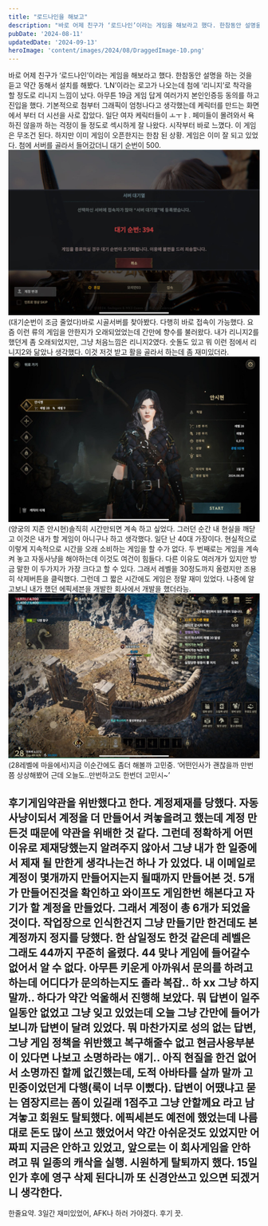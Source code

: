 ```yaml
---
title: "로드나인을 해보고"
description: "바로 어제 친구가 ‘로드나인’이라는 게임을 해보라고 했다. 한참동안 설명을 하는 것을 듣고 약간 동해서 설치를 해봤다. ‘LN’이라는 로고가 나오는데 첨에 ‘리니지’로 착각을 할 정도로 리니지 느낌이 났다. 아무튼 19금 게임 답게 여러가지 본인인증등 동의를 하고 진입을 했다. 기본적으..."
pubDate: '2024-08-11'
updatedDate: '2024-09-13'
heroImage: 'content/images/2024/08/DraggedImage-10.png'
---
```


바로 어제 친구가 ‘로드나인’이라는 게임을 해보라고 했다. 한참동안 설명을 하는 것을 듣고 약간 동해서 설치를 해봤다. ‘LN’이라는 로고가 나오는데 첨에 ‘리니지’로 착각을 할 정도로 리니지 느낌이 났다. 아무튼 19금 게임 답게 여러가지 본인인증등 동의를 하고 진입을 했다. 기본적으로 첨부터 그래픽이 엄청나다고 생각했는데 케릭터를 만드는 화면에서 부터 더 시선을 사로 잡았다. 일단 여자 케릭터들이 ㅗㅜㅑ. 페미들이 몰려와서 욕하진 않을까 하는 걱정이 들 정도로 섹시하게 잘 나왔다. 시작부터 바로 느꼈다. 이 게임은 무조건 된다. 하지만 이미 게임이 오픈한지는 한참 된 상황. 게임은 이미 잘 되고 있었다. 첨에 서버를 골라서 들어갔더니 대기 순번이 500.
![(대기순번이 조금 줄었다)](content/images/2024/08/IMG_0069.jpeg)(대기순번이 조금 줄었다)바로 시골서버를 찾아봤다. 다행히 바로 접속이 가능했다. 요즘 이런 류의 게임을 안한지가 오래되었었는데 간만에 향수를 불러왔다. 내가 리니지2를 했던게 좀 오래되었지만, 그냥 처음느낌은 리니지2였다. 숫돌도 있고 뭐 이런 점에서 리니지2와 닮았나 생각했다. 이것 저것 받고 활을 골라서 하는데 좀 재미있더라.
![(양궁의 지존 안시현)](content/images/2024/08/IMG_0070.jpeg)(양궁의 지존 안시현)솔직히 시간만되면 계속 하고 싶었다. 그러던 순간 내 현실을 깨닫고 이것은 내가 할 게임이 아니구나 하고 생각했다. 일단 난 40대 가장이다. 현실적으로 이렇게 지속적으로 시간을 오래 소비하는 게임을 할 수가 없다. 두 번째로는 게임을 계속 켜 놓고 자동사냥을 해야하는데 이것도 여건이 힘들다. 다른 이유도 여러개가 있지만 방금 말한 이 두가지가 가장 크다고 할 수 있다. 그래서 레벨을 30정도까지 올렸지만 조용히 삭제버튼을 클릭했다. 그런데 그 짧은 시간에도 게임은 정말 재미 있었다. 나중에 알고보니 내가 했던 에픽세븐을 개발한 회사에서 개발을 했더라능.
![(28레벨에 마을에서)](content/images/2024/08/IMG_0071.jpeg)(28레벨에 마을에서)지금 이순간에도 좀더 해볼까 고민중.
‘어떤인사가 괜찮을까 만번쯤 상상해봤어 근데 오늘도..만번하고도 한번더 고민시~’
## 후기게임약관을 위반했다고 한다. 계정제재를 당했다. 자동사냥이되서 계정을 더 만들어서 켜놓을려고 했는데 계정 만든것 때문에 약관을 위배한 것 같다. 그런데 정확하게 어떤 이유로 제재당했는지 알려주지 않아서 그냥 내가 한 일중에서 제재 될 만한게 생각나는건 하나 가 있었다. 내 이메일로 계정이 몇개까지 만들어지는지 될때까지 만들어본 것. 5개가 만들어진것을 확인하고 와이프도 게임한번 해본다고 자기가 할 계정을 만들었다. 그래서 계정이 총 6개가 되었을 것이다. 작업장으로 인식한건지 그냥 만들기만 한건데도 본계정까지 정지를 당했다. 한 삼일정도 한것 같은데 레벨은 그래도 44까지 꾸준히 올렸다. 44 맞나 게임에 들어갈수 없어서 알 수 없다. 아무튼 키운게 아까워서 문의를 하려고 하는데 어디다가 문의하는지도 졸라 복잡.. 하 xx 그냥 하지말까.. 하다가 약간 억울해서 진행해 보았다. 뭐 답변이 일주일동안 없었고 그냥 잊고 있었는데 오늘 그냥 간만에 들어가보니까 답변이 달려 있었다. 뭐 마찬가지로 성의 없는 답변, 그냥 게임 정책을 위반했고 복구해줄수 없고 현금사용부분이 있다면 나보고 소명하라는 얘기.. 아직 현질을 한건 없어서 소명까진 할께 없긴했는데, 도적 아바타를 살까 말까 고민중이었던게 다행(룩이 너무 이뻤다). 답변이 어땠냐고 묻는 염장지르는 폼이 있길래 1점주고 그냥 안할께요 라고 남겨놓고 회원도 탈퇴했다. 에픽세븐도 예전에 했었는데 나름대로 돈도 많이 쓰고 했었어서 약간 아쉬운것도 있었지만 어짜피 지금은 안하고 있었고, 앞으로는 이 회사게임을 안하려고 뭐 일종의 캐삭을 실행. 시원하게 탈퇴까지 했다. 15일인가 후에 영구 삭제 된다니까 또 신경안쓰고 있으면 되겠거니 생각한다. 
한줄요약. 3일간 재미있었어, AFK나 하러 가야겠다. 
후기 끗.